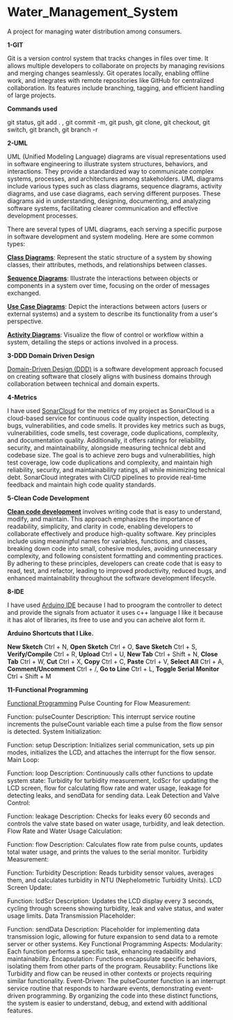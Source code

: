# Water_Management_System
A project for managing water distribution among consumers.

**1-GIT**

Git is a version control system that tracks changes in files over time. It allows multiple developers to collaborate on projects by managing revisions and merging changes seamlessly. Git operates locally, enabling offline work, and integrates with remote repositories like GitHub for centralized collaboration. Its features include branching, tagging, and efficient handling of large projects.

**Commands used** 

git status,
git add . ,
git commit -m,
git push,
git clone,
git checkout,
git switch,
git branch,
git branch -r


**2-UML**

UML (Unified Modeling Language) diagrams are visual representations used in software engineering to illustrate system structures, behaviors, and interactions. They provide a standardized way to communicate complex systems, processes, and architectures among stakeholders. UML diagrams include various types such as class diagrams, sequence diagrams, activity diagrams, and use case diagrams, each serving different purposes. These diagrams aid in understanding, designing, documenting, and analyzing software systems, facilitating clearer communication and effective development processes.

There are several types of UML diagrams, each serving a specific purpose in software development and system modeling. Here are some common types:

**[Class Diagrams](https://github.com/Aribah97/Water_Management_System/blob/main/UML_Diagrams/UML_Class_Diagram.pdf)**: Represent the static structure of a system by showing classes, their attributes, methods, and relationships between classes.

**[Sequence Diagrams](https://github.com/Aribah97/Water_Management_System/blob/main/UML_Diagrams/UML_Sequence_Diagram.pdf)**: Illustrate the interactions between objects or components in a system over time, focusing on the order of messages exchanged.

**[Use Case Diagrams](https://github.com/Aribah97/Water_Management_System/blob/main/UML_Diagrams/UML_Use_Case_Diagram.pdf)**: Depict the interactions between actors (users or external systems) and a system to describe its functionality from a user's perspective.

**[Activity Diagrams](https://github.com/Aribah97/Water_Management_System/blob/main/UML_Diagrams/UML_Activity_Diagram.pdf)**: Visualize the flow of control or workflow within a system, detailing the steps or actions involved in a process.


**3-DDD Domain Driven Design**

[Domain-Driven Design (DDD)](https://github.com/Aribah97/Water_Management_System/blob/main/DDD.pdf) is a software development approach focused on creating software that closely aligns with business domains through collaboration between technical and domain experts. 


**4-Metrics**

I have used [SonarCloud](https://sonarcloud.io/summary/new_code?id=Aribah97_Water_Management_System) for the metrics of my project as SonarCloud is a cloud-based service for continuous code quality inspection, detecting bugs, vulnerabilities, and code smells. It provides key metrics such as bugs, vulnerabilities, code smells, test coverage, code duplications, complexity, and documentation quality. Additionally, it offers ratings for reliability, security, and maintainability, alongside measuring technical debt and codebase size. The goal is to achieve zero bugs and vulnerabilities, high test coverage, low code duplications and complexity, and maintain high reliability, security, and maintainability ratings, all while minimizing technical debt. SonarCloud integrates with CI/CD pipelines to provide real-time feedback and maintain high code quality standards.


**5-Clean Code Development**

**[Clean code development](https://github.com/Aribah97/Water_Management_System/blob/main/Clean%20Code%20Development.pdf)** involves writing code that is easy to understand, modify, and maintain. This approach emphasizes the importance of readability, simplicity, and clarity in code, enabling developers to collaborate effectively and produce high-quality software. Key principles include using meaningful names for variables, functions, and classes, breaking down code into small, cohesive modules, avoiding unnecessary complexity, and following consistent formatting and commenting practices. By adhering to these principles, developers can create code that is easy to read, test, and refactor, leading to improved productivity, reduced bugs, and enhanced maintainability throughout the software development lifecycle.



**8-IDE**

I have used [Arduino IDE](https://www.arduino.cc/en/software) because I had to proogram the controller to detect and provide the signals from actuator it uses c++ language I like it because it has alot of libraries, its free to use and you can acheive alot form it.

**Arduino Shortcuts that I Like.**

**New Sketch** Ctrl + N,
**Open Sketch** Ctrl + O,
**Save Sketch** Ctrl + S,
**Verify/Compile** Ctrl + R,
**Upload** Ctrl + U,
**New Tab** Ctrl + Shift + N,
**Close Tab** Ctrl + W,
**Cut** Ctrl + X,
**Copy** Ctrl + C,
**Paste** Ctrl + V,
**Select All** Ctrl + A,
**Comment/Uncomment** Ctrl + /,
**Go to Line** Ctrl + L,
**Toggle Serial Monitor** Ctrl + Shift + M



**11-Functional Programming**

[Functional Programming](https://github.com/Aribah97/Water_Management_System/blob/main/Functional_Programming.pdf)
Pulse Counting for Flow Measurement:

Function: pulseCounter
Description: This interrupt service routine increments the pulseCount variable each time a pulse from the flow sensor is detected.
System Initialization:

Function: setup
Description: Initializes serial communication, sets up pin modes, initializes the LCD, and attaches the interrupt for the flow sensor.
Main Loop:

Function: loop
Description: Continuously calls other functions to update system state: Turbidity for turbidity measurement, lcdScr for updating the LCD screen, flow for calculating flow rate and water usage, leakage for detecting leaks, and sendData for sending data.
Leak Detection and Valve Control:

Function: leakage
Description: Checks for leaks every 60 seconds and controls the valve state based on water usage, turbidity, and leak detection.
Flow Rate and Water Usage Calculation:

Function: flow
Description: Calculates flow rate from pulse counts, updates total water usage, and prints the values to the serial monitor.
Turbidity Measurement:

Function: Turbidity
Description: Reads turbidity sensor values, averages them, and calculates turbidity in NTU (Nephelometric Turbidity Units).
LCD Screen Update:

Function: lcdScr
Description: Updates the LCD display every 3 seconds, cycling through screens showing turbidity, leak and valve status, and water usage limits.
Data Transmission Placeholder:

Function: sendData
Description: Placeholder for implementing data transmission logic, allowing for future expansion to send data to a remote server or other systems.
Key Functional Programming Aspects:
Modularity: Each function performs a specific task, enhancing readability and maintainability.
Encapsulation: Functions encapsulate specific behaviors, isolating them from other parts of the program.
Reusability: Functions like Turbidity and flow can be reused in other contexts or projects requiring similar functionality.
Event-Driven: The pulseCounter function is an interrupt service routine that responds to hardware events, demonstrating event-driven programming.
By organizing the code into these distinct functions, the system is easier to understand, debug, and extend with additional features.







